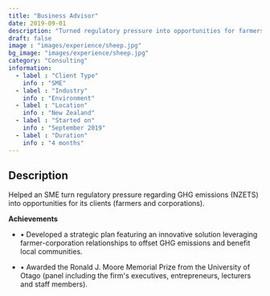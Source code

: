 ```yaml
---
title: "Business Advisor"
date: 2019-09-01
description: "Turned regulatory pressure into opportunities for farmers and corporations"
draft: false
image : "images/experience/sheep.jpg"
bg_image: "images/experience/sheep.jpg"
category: "Consulting"
information:
  - label : "Client Type"
    info : "SME"
  - label : "Industry"
    info : "Environment"  
  - label : "Location"
    info : "New Zealand"
  - label : "Started on"
    info : "September 2019"
  - label : "Duration"
    info : "4 months"
---
```


## Description

Helped an SME turn regulatory pressure regarding GHG emissions (NZETS) into opportunities for its clients (farmers and corporations).

**Achievements**
- • Developed a strategic plan featuring an innovative solution leveraging farmer-corporation relationships to offset GHG emissions and benefit local communities.

- • Awarded the Ronald J. Moore Memorial Prize from the University of Otago (panel including the firm's executives, entrepreneurs, lecturers and staff members).
